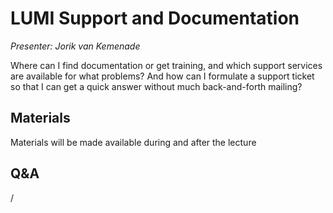 # LUMI Support and Documentation

*Presenter: Jorik van Kemenade*

Where can I find documentation or get training, and which support services are 
available for what problems? And how can I formulate a support ticket so that I can
get a quick answer without much back-and-forth mailing?


## Materials

Materials will be made available during and after the lecture

<!--
<video src="https://462000265.lumidata.eu/2day-20241210/recordings/06-Support.mp4" controls="controls">
</video>
-->

<!--
-   A video recording will follow.

-   [Slides](https://462000265.lumidata.eu/2day-20241210/files/LUMI-2day-20241210-06-Support.pdf)

-   [Course notes](06-Support.md)
-->


## Q&A

/
